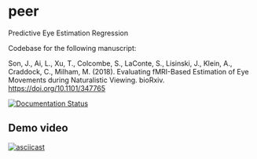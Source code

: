 # peer
Predictive Eye Estimation Regression

Codebase for the following manuscript:

Son, J., Ai, L., Xu, T., Colcombe, S., LaConte, S., Lisinski, J., Klein, A., Craddock, C., Milham, M. (2018). Evaluating fMRI-Based Estimation of Eye Movements during Naturalistic Viewing. bioRxiv. https://doi.org/10.1101/347765

[![Documentation Status](https://readthedocs.org/projects/peer/badge/?version=latest)](https://peer.readthedocs.io/en/latest/?badge=latest)

## Demo video
[![asciicast](https://asciinema.org/a/aGwQBDkP65d4OAZRFC006dOTK.png)](https://asciinema.org/a/aGwQBDkP65d4OAZRFC006dOTK)
